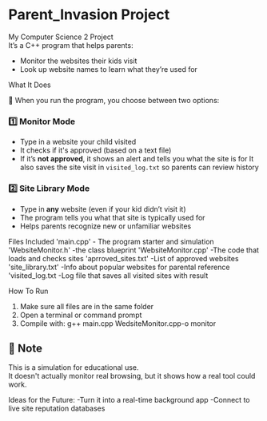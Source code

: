 # Parent_Invasion Project

My Computer Science 2 Project  
It’s a C++ program that helps parents:
- Monitor the websites their kids visit
- Look up website names to learn what they’re used for

 What It Does

🧩 When you run the program, you choose between two options:

### 1️⃣ Monitor Mode
- Type in a website your child visited
- It checks if it's approved (based on a text file)
- If it’s **not approved**, it shows an alert and tells you what the site is for
It also saves the site visit in `visited_log.txt` so parents can review history

### 2️⃣ Site Library Mode
- Type in **any** website (even if your kid didn’t visit it)
- The program tells you what that site is typically used for
- Helps parents recognize new or unfamiliar websites
  
Files Included
'main.cpp' - The program starter and simulation
'WebsiteMonitor.h' -the class blueprint 
'WebsiteMonitor.cpp' -The code that loads and checks sites
'aprroved_sites.txt' -List of approved websites
'site_library.txt' -Info about popular websites for parental reference
'visited_log.txt -Log file that saves all visited sites with result

How To Run
1. Make sure all files are in the same folder  
2. Open a terminal or command prompt  
3. Compile with: g++ main.cpp WedsiteMonitor.cpp-o monitor

## 📌 Note
This is a simulation for educational use.  
It doesn't actually monitor real browsing, but it shows how a real tool could work.

Ideas for the Future:
-Turn it into a real-time background app
-Connect to live site reputation databases
